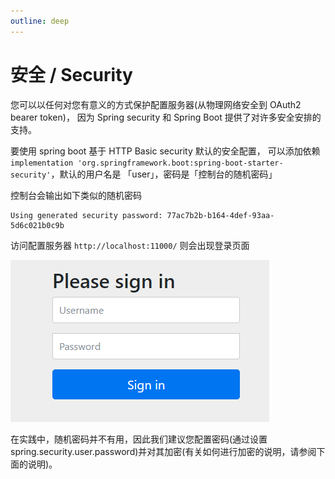 ```yaml
---
outline: deep
---
```

# 安全 / Security

您可以以任何对您有意义的方式保护配置服务器(从物理网络安全到 OAuth2 bearer token)，
因为 Spring security 和 Spring Boot 提供了对许多安全安排的支持。

要使用 spring boot 基于 HTTP Basic security 默认的安全配置，
可以添加依赖 `implementation 'org.springframework.boot:spring-boot-starter-security'`，默认的用户名是 「user」，密码是「控制台的随机密码」

控制台会输出如下类似的随机密码

```
Using generated security password: 77ac7b2b-b164-4def-93aa-5d6c021b0c9b
```

访问配置服务器 `http://localhost:11000/` 则会出现登录页面

![](./assets/markdown-img-paste-20190620223552964.png)

在实践中，随机密码并不有用，因此我们建议您配置密码(通过设置 spring.security.user.password)并对其加密(有关如何进行加密的说明，请参阅下面的说明)。
